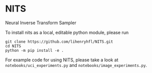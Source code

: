 # NITS
Neural Inverse Transform Sampler

To install nits as a local, editable python module, please run
```
git clone https://github.com/lihenryhfl/NITS.git
cd NITS
python -m pip install -e .
```

For example code for using NITS, please take a look at `notebooks/uci_experiments.py` and `notebooks/image_experiments.py`.
